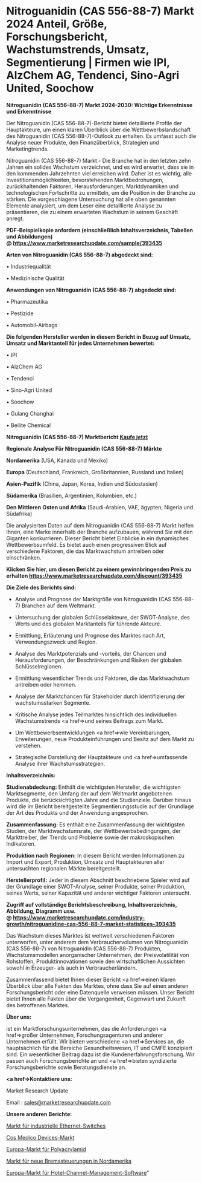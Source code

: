 # Nitroguanidin (CAS 556-88-7) Markt 2024 Anteil, Größe, Forschungsbericht, Wachstumstrends, Umsatz, Segmentierung | Firmen wie IPI, AlzChem AG, Tendenci, Sino-Agri United, Soochow

<strong>Nitroguanidin (CAS 556-88-7) Markt 2024-2030: Wichtige Erkenntnisse und Erkenntnisse</strong>

Der Nitroguanidin (CAS 556-88-7)-Bericht bietet detaillierte Profile der Hauptakteure, um einen klaren Überblick über die Wettbewerbslandschaft des Nitroguanidin (CAS 556-88-7)-Outlook zu erhalten. Es umfasst auch die Analyse neuer Produkte, den Finanzüberblick, Strategien und Marketingtrends.

Nitroguanidin (CAS 556-88-7) Markt - Die Branche hat in den letzten zehn Jahren ein solides Wachstum verzeichnet, und es wird erwartet, dass sie in den kommenden Jahrzehnten viel erreichen wird. Daher ist es wichtig, alle Investitionsmöglichkeiten, bevorstehenden Marktbedrohungen, zurückhaltenden Faktoren, Herausforderungen, Marktdynamiken und technologischen Fortschritte zu ermitteln, um die Position in der Branche zu stärken. Die vorgeschlagene Untersuchung hat alle oben genannten Elemente analysiert, um dem Leser eine detaillierte Analyse zu präsentieren, die zu einem erwarteten Wachstum in seinem Geschäft anregt.

<strong><b>PDF-Beispielkopie anfordern (einschließlich Inhaltsverzeichnis, Tabellen und Abbildungen) @ </b></strong><strong><a href=https://www.marketresearchupdate.com/sample/393435><strong>https://www.marketresearchupdate.com/sample/393435</u></a></strong></strong>

<strong>Arten von Nitroguanidin (CAS 556-88-7) abgedeckt sind:</strong>

• Industriequalität

• Medizinische Qualität

<strong>Anwendungen von Nitroguanidin (CAS 556-88-7) abgedeckt sind:</strong>

• Pharmazeutika

• Pestizide

• Automobil-Airbags

<strong>Die folgenden Hersteller werden in diesem Bericht in Bezug auf Umsatz, Umsatz und Marktanteil für jedes Unternehmen bewertet:</strong>

• IPI

• AlzChem AG

• Tendenci

• Sino-Agri United

• Soochow

• Gulang Changhai

• Beilite Chemical

<strong>Nitroguanidin (CAS 556-88-7) Marktbericht <a href=https://www.marketresearchupdate.com/buynow/393435>Kaufe jetzt</a></strong>

<strong>Regionale Analyse Für Nitroguanidin (CAS 556-88-7) Märkte</strong>

<strong>Nordamerika</strong> (USA, Kanada und Mexiko)

<strong>Europa</strong> (Deutschland, Frankreich, Großbritannien, Russland und Italien)

<strong>Asien-Pazifik</strong> (China, Japan, Korea, Indien und Südostasien)

<strong>Südamerika</strong> (Brasilien, Argentinien, Kolumbien, etc.)

<strong>Den Mittleren</strong> <strong>Osten und Afrika</strong> (Saudi-Arabien, VAE, ägypten, Nigeria und Südafrika)

Die analysierten Daten auf dem Nitroguanidin (CAS 556-88-7) Markt helfen Ihnen, eine Marke innerhalb der Branche aufzubauen, während Sie mit den Giganten konkurrieren. Dieser Bericht bietet Einblicke in ein dynamisches Wettbewerbsumfeld. Es bietet auch einen progressiven Blick auf verschiedene Faktoren, die das Marktwachstum antreiben oder einschränken.

<strong>Klicken Sie hier, um diesen Bericht zu einem gewinnbringenden Preis zu erhalten
</strong><strong><a href=https://www.marketresearchupdate.com/discount/393435>https://www.marketresearchupdate.com/discount/393435</b></u></strong></a>

<strong>Die Ziele des Berichts sind:</strong>

- Analyse und Prognose der Marktgröße von Nitroguanidin (CAS 556-88-7) Branchen auf dem Weltmarkt.

- Untersuchung der globalen Schlüsselakteure, der SWOT-Analyse, des Werts und des globalen Marktanteils für führende Akteure.

- Ermittlung, Erläuterung und Prognose des Marktes nach Art, Verwendungszweck und Region.

- Analyse des Marktpotenzials und -vorteils, der Chancen und Herausforderungen, der Beschränkungen und Risiken der globalen Schlüsselregionen.

- Ermittlung wesentlicher Trends und Faktoren, die das Marktwachstum antreiben oder hemmen.

- Analyse der Marktchancen für Stakeholder durch Identifizierung der wachstumsstarken Segmente.

- Kritische Analyse jedes Teilmarktes hinsichtlich des individuellen Wachstumstrends <a href=>und</a> seines Beitrags zum Markt.

- Um Wettbewerbsentwicklungen <a href=>wie</a> Vereinbarungen, Erweiterungen, neue Produkteinführungen und Besitz auf dem Markt zu verstehen.

- Strategische Darstellung der Hauptakteure und <a href=>umfas</a>sende Analyse ihrer Wachstumsstrategien.

<strong>Inhaltsverzeichnis:</strong>

<strong>Studienabdeckung:</strong> Enthält die wichtigsten Hersteller, die wichtigsten Marktsegmente, den Umfang der auf dem Weltmarkt angebotenen Produkte, die berücksichtigten Jahre und die Studienziele. Darüber hinaus wird die im Bericht bereitgestellte Segmentierungsstudie auf der Grundlage der Art des Produkts und der Anwendung angesprochen.

<strong>Zusammenfassung:</strong> Es enthält eine Zusammenfassung der wichtigsten Studien, der Marktwachstumsrate, der Wettbewerbsbedingungen, der Markttreiber, der Trends und Probleme sowie der makroskopischen Indikatoren.

<strong>Produktion nach Regionen:</strong> In diesem Bericht werden Informationen zu Import und Export, Produktion, Umsatz und Hauptakteuren aller untersuchten regionalen Märkte bereitgestellt.

<strong>Herstellerprofil:</strong> Jeder in diesem Abschnitt beschriebene Spieler wird auf der Grundlage einer SWOT-Analyse, seiner Produkte, seiner Produktion, seines Werts, seiner Kapazität und anderer wichtiger Faktoren untersucht.

<strong><b>Zugriff auf vollständige Berichtsbeschreibung, Inhaltsverzeichnis, Abbildung, Diagramm usw. @ </b></strong><strong><a href=https://www.marketresearchupdate.com/industry-growth/nitroguanidine-cas-556-88-7-market-statistices-393435>https://www.marketresearchupdate.com/industry-growth/nitroguanidine-cas-556-88-7-market-statistices-393435</a></strong>

Das Wachstum dieses Marktes ist weltweit verschiedenen Faktoren unterworfen, unter anderem dem Verbrauchervolumen von Nitroguanidin (CAS 556-88-7) von Nitroguanidin (CAS 556-88-7) Produkten, Wachstumsmodellen anorganischer Unternehmen, der Preisvolatilität von Rohstoffen, Produktinnovationen sowie den wirtschaftlichen Aussichten sowohl in Erzeuger- als auch in Verbraucherländern.

Zusammenfassend bietet Ihnen dieser Bericht <a href=>einen</a> klaren Überblick über alle Fakten des Marktes, ohne dass Sie auf einen anderen Forschungsbericht oder eine Datenquelle verweisen müssen. Unser Bericht bietet Ihnen alle Fakten über die Vergangenheit, Gegenwart und Zukunft des betroffenen Marktes.

<strong>Über uns:</strong>

 ist ein Marktforschungsunternehmen, das die Anforderungen <a href=>großer</a> Unternehmen, Forschungsagenturen und anderer Unternehmen erfüllt. Wir bieten verschiedene <a href=>Services</a> an, die hauptsächlich für die Bereiche Gesundheitswesen, IT und CMFE konzipiert sind. Ein wesentlicher Beitrag dazu ist die Kundenerfahrungsforschung. Wir passen auch Forschungsberichte an und <a href=>bieten</a> syndizierte Forschungsberichte sowie Beratungsdienste an.

<strong><a href=>Kontaktiere uns:</a></strong>

Market Research Update

Email : sales@marketresearchupdate.com

<strong>Unsere anderen Berichte:</strong>

<a href=https://www.linkedin.com/pulse/industrial-ethernet-switch-market-2023-challenges-business>Markt für industrielle Ethernet-Switches</a>

<a href=https://www.linkedin.com/pulse/cos-medico-devices-market-research>Cos Medico Devices-Markt</a>

<a href=https://www.linkedin.com/pulse/europe-polyacrylamide-market-size-share-trends-growth>Europa-Markt für Polyacrylamid</a>

<a href=https://www.linkedin.com/pulse/north-america-new-braking-controller-market>Markt für neue Bremssteuerungen in Nordamerika</a>

<a href=https://www.linkedin.com/pulse/europe-hotel-channel-management-software-market>Europa-Markt für Hotel-Channel-Management-Software</a>"
